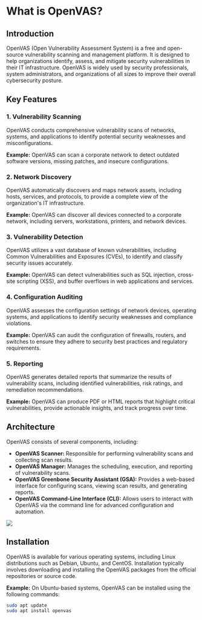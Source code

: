 # What is OpenVAS?

## Introduction

OpenVAS (Open Vulnerability Assessment System) is a free and open-source vulnerability scanning and management platform. It is designed to help organizations identify, assess, and mitigate security vulnerabilities in their IT infrastructure. OpenVAS is widely used by security professionals, system administrators, and organizations of all sizes to improve their overall cybersecurity posture.

## Key Features

### 1. Vulnerability Scanning

OpenVAS conducts comprehensive vulnerability scans of networks, systems, and applications to identify potential security weaknesses and misconfigurations.

**Example:** OpenVAS can scan a corporate network to detect outdated software versions, missing patches, and insecure configurations.

### 2. Network Discovery

OpenVAS automatically discovers and maps network assets, including hosts, services, and protocols, to provide a complete view of the organization's IT infrastructure.

**Example:** OpenVAS can discover all devices connected to a corporate network, including servers, workstations, printers, and network devices.

### 3. Vulnerability Detection

OpenVAS utilizes a vast database of known vulnerabilities, including Common Vulnerabilities and Exposures (CVEs), to identify and classify security issues accurately.

**Example:** OpenVAS can detect vulnerabilities such as SQL injection, cross-site scripting (XSS), and buffer overflows in web applications and services.

### 4. Configuration Auditing

OpenVAS assesses the configuration settings of network devices, operating systems, and applications to identify security weaknesses and compliance violations.

**Example:** OpenVAS can audit the configuration of firewalls, routers, and switches to ensure they adhere to security best practices and regulatory requirements.

### 5. Reporting

OpenVAS generates detailed reports that summarize the results of vulnerability scans, including identified vulnerabilities, risk ratings, and remediation recommendations.

**Example:** OpenVAS can produce PDF or HTML reports that highlight critical vulnerabilities, provide actionable insights, and track progress over time.

## Architecture

OpenVAS consists of several components, including:

- **OpenVAS Scanner:** Responsible for performing vulnerability scans and collecting scan results.
- **OpenVAS Manager:** Manages the scheduling, execution, and reporting of vulnerability scans.
- **OpenVAS Greenbone Security Assistant (GSA):** Provides a web-based interface for configuring scans, viewing scan results, and generating reports.
- **OpenVAS Command-Line Interface (CLI):** Allows users to interact with OpenVAS via the command line for advanced configuration and automation.

![](https://hackertarget.com/images/openvas-tutorial-overview.png)

## Installation

OpenVAS is available for various operating systems, including Linux distributions such as Debian, Ubuntu, and CentOS. Installation typically involves downloading and installing the OpenVAS packages from the official repositories or source code.

**Example:** On Ubuntu-based systems, OpenVAS can be installed using the following commands:

```bash
sudo apt update
sudo apt install openvas
```







